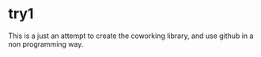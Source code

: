 try1
====

This is a just an attempt to create the coworking library, and use github in a non programming way. 
